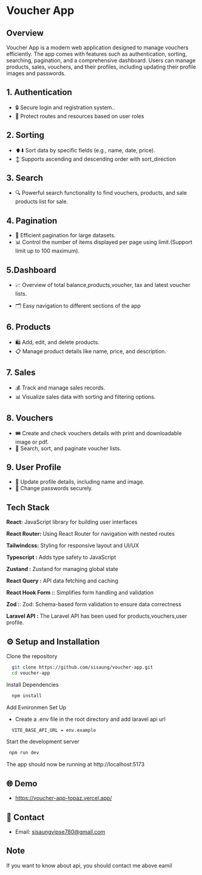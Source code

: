 
#  Voucher App

## Overview

Voucher App is a modern web application designed to manage vouchers efficiently. The app comes with features such as authentication, sorting, searching, pagination, and a comprehensive dashboard. Users can manage products, sales, vouchers, and their profiles, including updating their profile images and passwords.


## 1. Authentication

- 🔒 Secure login and registration system..
- 🔐 Protect routes and resources based on user roles

## 2. Sorting

- ⬆️⬇️ Sort data by specific fields (e.g., name, date, price).
- ↕️ Supports ascending and descending order with sort_direction

## 3. Search

- 🔍 Powerful search functionality to find vouchers, products, and sale products list for sale.

## 4. Pagination

- 📄 Efficient pagination for large datasets.
- 📊 Control the number of items displayed per page using limit.(Support limit up to 100 maximum).

## 5.Dashboard

- 📈 Overview of total balance,products,voucher, tax and latest voucher lists.

- 🗂️ Easy navigation to different sections of the app


## 6. Products

-  🛍️ Add, edit, and delete products.
- 📋 Manage product details like name, price, and description.


## 7. Sales

- 💰 Track and manage sales records.
- 📊 Visualize sales data with sorting and filtering options.


## 8. Vouchers

- 🎟️ Create and check vouchers details with print and downloadable image or pdf.
- 🔄 Search, sort, and paginate voucher lists.

## 9. User Profile

- 👤 Update profile details, including name and image.
- 🔑 Change passwords securely.


##  Tech Stack

**React:**   JavaScript library for building user interfaces

**React Router:** Using React Router for navigation with nested routes

**Tailwindcss:**   Styling for responsive layout and UI/UX 

**Typescript :** Adds type safety to JavaScript

**Zustand :** Zustand for managing global state

**React Query :** API data fetching and caching

**React Hook Form :**: Simplifies form handling and validation

**Zod :**: Zod: Schema-based form validation to ensure data correctness

**Laravel API :** The Laravel API has been used for products,vouchers,user profile. 


## ⚙️ Setup and Installation

Clone the repository

```bash
  git clone https://github.com/sisaung/voucher-app.git
  cd voucher-app
```
    
Install Dependencies

```bash
  npm install
```

Add Evnironmen Set Up

 - Create a .env file in the root directory and add
   laravel  api url 

```bash
  VITE_BASE_API_URL = env.example

```

Start the development server

```bash
 npm run dev
```

The app should now be running at http://localhost:5173


## 🌐 Demo 

- https://voucher-app-topaz.vercel.app/

## 📧 Contact
- Email: sisaungvipse780@gmail.com 

## Note 
If you want to know about api, you should contact me above eamil
